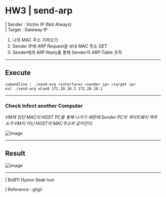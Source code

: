 # HW3 | send-arp

| Sender : Victim IP (Not Always)<br>
| Target : Gateway IP<br>
1. 나의 MAC 주소 가져오기<br>
2. Sender IP에 ARP Request을 보내 MAC 주소 GET<br>
3. Sender에게 ARP Reply를 통해 Sender의 ARP-Table 조작

---
## Execute
```
comandline : ./send-arp <interface> <sender ip> <target ip>
ex) ./send-arp wlan0 172.20.10.3 172.20.10.1
```
---
### Check Infect another Computer
_*VM에 있던 MAC이 HOST PC를 통해 나가기 때문에 Sender PC의 게이트웨이 맥주소가 VM이 아닌 HOST의 MAC주소와 같아진다.*_

![image](https://user-images.githubusercontent.com/79035672/183304121-0e09a533-50e0-4d51-a991-c362b4b18dcd.png)

---
## Result
![image](https://user-images.githubusercontent.com/79035672/183304512-179ab12f-9de9-4a62-8588-14d6bf56b43e.png)

---
| BoB11 Hyeon Seak hun

| Reference : gilgil

